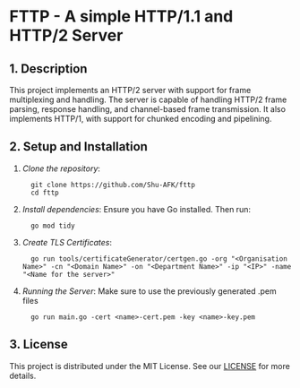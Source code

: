 # FTTP - A simple HTTP/1.1 and HTTP/2 Server

## 1. Description

This project implements an HTTP/2 server with support for frame multiplexing and handling. 
The server is capable of handling HTTP/2 frame parsing, response handling, and channel-based frame transmission.
It also implements HTTP/1, with support for chunked encoding and pipelining.

## 2. Setup and Installation

1. *Clone the repository*:
    ```shell
      git clone https://github.com/Shu-AFK/fttp
      cd fttp
    ```
2. *Install dependencies*: Ensure you have Go installed. Then run: 
    ```shell
      go mod tidy
    ```
3. *Create TLS Certificates*:
    ```shell
      go run tools/certificateGenerator/certgen.go -org "<Organisation Name>" -cn "<Domain Name>" -on "<Department Name>" -ip "<IP>" -name "<Name for the server>"
    ```
4. *Running the Server*: Make sure to use the previously generated .pem files
    ```shell
      go run main.go -cert <name>-cert.pem -key <name>-key.pem 
   ```

## 3. License

This project is distributed under the MIT License. See our [LICENSE](LICENSE.md) for more details.